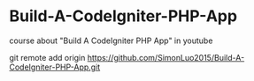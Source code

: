 # Build-A-CodeIgniter-PHP-App
course about "Build A CodeIgniter PHP App" in youtube


git remote add origin https://github.com/SimonLuo2015/Build-A-CodeIgniter-PHP-App.git